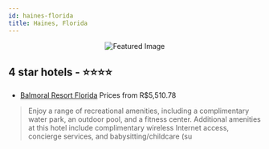 ```yaml
---
id: haines-florida
title: Haines, Florida
---
```


<center><img src="https://i.travelapi.com/hotels/20000000/19450000/19447100/19447044/2d50349f_z.jpg" alt="Featured Image" /></center>


##  4 star hotels - ⭐️⭐️⭐️⭐️

-    [Balmoral Resort Florida](https://us.hurb.com/hotels/haines/balmoral-resort-florida-JNP-JP02723K?cmp=18055) Prices from R$5,510.78
   > Enjoy a range of recreational amenities, including a complimentary water park, an outdoor pool, and a fitness center. Additional amenities at this hotel include complimentary wireless Internet access, concierge services, and babysitting/childcare (su
